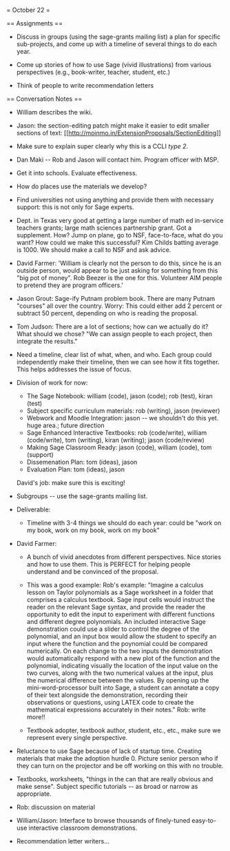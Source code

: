 = October 22 =

== Assignments ==
 * Discuss in groups (using the sage-grants mailing list) a plan for specific sub-projects, and come up with a timeline of several things to do each year.

 * Come up stories of how to use Sage (vivid illustrations) from various perspectives (e.g., book-writer, teacher, student, etc.)
 
 * Think of people to write recommendation letters

== Conversation Notes ==

 * William describes the wiki.

 * Jason: the section-editing patch might make it easier to edit smaller sections of text: [[http://moinmo.in/ExtensionProposals/SectionEditing]]

 * Make sure to explain super clearly why this is a CCLI *type 2*.

 * Dan Maki -- Rob and Jason will contact him.   Program officer with MSP. 

 * Get it into schools. Evaluate effectiveness. 
   
 * How do places use the materials we develop?

 * Find universities not using anything and provide them with necessary support: this is not only for Sage experts.

 * Dept. in Texas very good at getting a large number of math ed in-service teachers grants; large math sciences partnership grant.  Got a supplement.    How?  Jump on plane, go to NSF, face-to-face, what do you want?  How could we make this successful?   Kim Childs batting average is 1000.   We should make a call to NSF and ask advice.   

 * David Farmer: 'William is clearly not the person to do this, since he is an outside person, would appear to be just asking for something from this "big pot of money".  Rob Beezer is the one for this.  Volunteer AIM people to pretend they are program officers.'

 * Jason Grout: Sage-ify Putnam problem book.   There are many Putnam "courses" all over the country.   Worry: This could either add 2 percent or subtract 50 percent, depending on who is reading the proposal. 

 * Tom Judson: There are a lot of sections; how can we actually do it?    What should we chose?  "We can assign people to each project, then integrate the results." 

 * Need a timeline, clear list of what, when, and who.   Each group could independently make their timeline, then we can see how it fits together.  This helps addresses the issue of focus. 

 * Division of work for now:
    * The Sage Notebook: william (code), jason (code);  rob (test), kiran (test)
    * Subject specific curriculum materials: rob (writing), jason (reviewer)
    * Webwork and Moodle Integration: jason -- we shouldn't do this yet.  huge area.; future direction
    * Sage Enhanced Interactive Textbooks: rob (code/write), william (code/write), tom (writing), kiran (writing); jason (code/review)
    * Making Sage Classroom Ready: jason (code), william (code), tom (support)
    * Dissemenation Plan: tom (ideas), jason
    * Evaluation Plan: tom (ideas), jason

   David's job: make sure this is exciting!

 * Subgroups -- use the sage-grants mailing list. 

 * Deliverable: 
    * Timeline with 3-4 things we should do each year: could be "work on my book, work on my book, work on my book"

 * David Farmer:

    * A bunch of vivid anecdotes from different perspectives.  Nice stories
      and how to use them.  This is PERFECT for helping people understand and be convinced of the proposal.

    * This was a good example: Rob's example: "Imagine a calculus
      lesson on Taylor polynomials as a Sage worksheet in a folder
      that comprises a calculus textbook. Sage input cells would
      instruct the reader on the relevant Sage syntax, and provide the
      reader the opportunity to edit the input to experiment with
      different functions and different degree polynomials. An
      included interactive Sage demonstration could use a slider to
      control the degree of the polynomial, and an input box would
      allow the student to specify an input where the function and the
      poynomial could be compared numerically. On each change to the
      two inputs the demonstration would automatically respond with a
      new plot of the function and the polynomial, indicating visually
      the location of the input value on the two curves, along with
      the two numerical values at the input, plus the numerical
      difference between the values. By opening up the
      mini-word-processor built into Sage, a student can annotate a
      copy of their text alongside the demonstration, recording their
      observations or questions, using LATEX code to create the
      mathematical expressions accurately in their notes."
      Rob: write more!!

    * Textbook adopter, textbook author, student, etc., etc., make
      sure we represent every single perspective.

  * Reluctance to use Sage because of lack of startup time.  Creating
    materials that make the adoption hurdle 0.  Picture senior person 
    who if they can turn on the projector and be off working on this 
    with no trouble.

  * Textbooks, worksheets, "things in the can that are really obvious
    and make sense". Subject specific tutorials -- as broad or narrow
    as appropriate.   

  * Rob: discussion on material 
  
  * William/Jason: Interface to browse thousands of finely-tuned easy-to-use interactive classroom demonstrations.

  * Recommendation letter writers...
